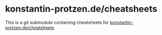 # konstantin-protzen.de/cheatsheets

This is a git submodule containing cheatsheets for [konstantin-protzen.de/cheatsheets](https://konstantin-protzen.de/cheatsheets)